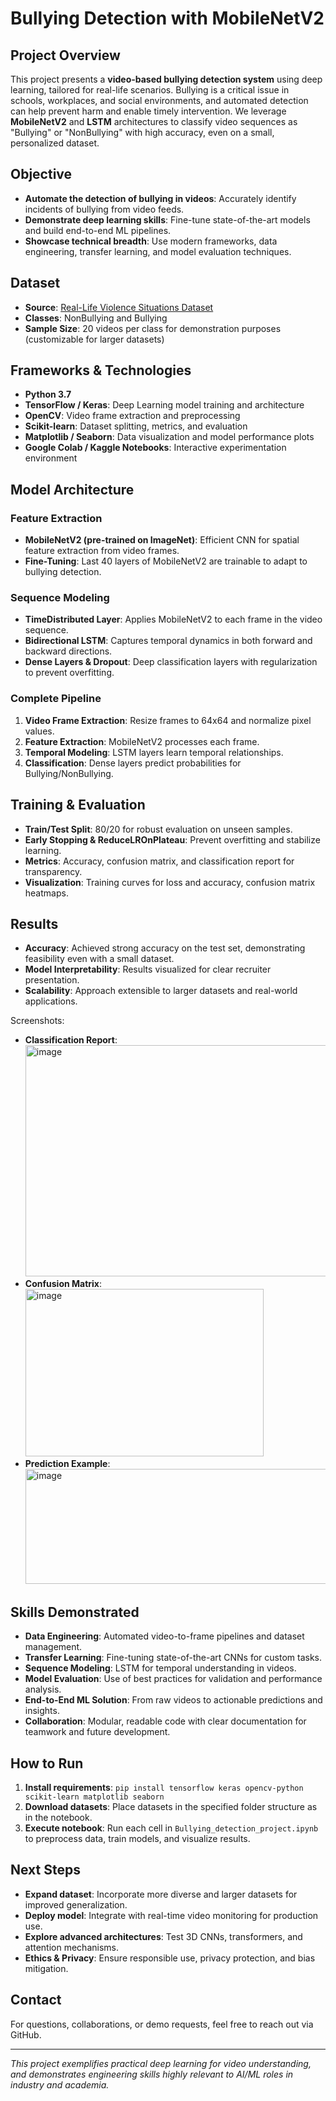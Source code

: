 # Bullying Detection with MobileNetV2

## Project Overview

This project presents a **video-based bullying detection system** using deep learning, tailored for real-life scenarios. Bullying is a critical issue in schools, workplaces, and social environments, and automated detection can help prevent harm and enable timely intervention. We leverage **MobileNetV2** and **LSTM** architectures to classify video sequences as "Bullying" or "NonBullying" with high accuracy, even on a small, personalized dataset.

## Objective

- **Automate the detection of bullying in videos**: Accurately identify incidents of bullying from video feeds.
- **Demonstrate deep learning skills**: Fine-tune state-of-the-art models and build end-to-end ML pipelines.
- **Showcase technical breadth**: Use modern frameworks, data engineering, transfer learning, and model evaluation techniques.

## Dataset

- **Source**: [Real-Life Violence Situations Dataset](https://www.kaggle.com/datasets/mohamedmustafa/real-life-violence-situations-dataset)
- **Classes**: NonBullying and Bullying
- **Sample Size**: 20 videos per class for demonstration purposes (customizable for larger datasets)

## Frameworks & Technologies

- **Python 3.7**
- **TensorFlow / Keras**: Deep Learning model training and architecture
- **OpenCV**: Video frame extraction and preprocessing
- **Scikit-learn**: Dataset splitting, metrics, and evaluation
- **Matplotlib / Seaborn**: Data visualization and model performance plots
- **Google Colab / Kaggle Notebooks**: Interactive experimentation environment

## Model Architecture

### Feature Extraction

- **MobileNetV2 (pre-trained on ImageNet)**: Efficient CNN for spatial feature extraction from video frames.
- **Fine-Tuning**: Last 40 layers of MobileNetV2 are trainable to adapt to bullying detection.

### Sequence Modeling

- **TimeDistributed Layer**: Applies MobileNetV2 to each frame in the video sequence.
- **Bidirectional LSTM**: Captures temporal dynamics in both forward and backward directions.
- **Dense Layers & Dropout**: Deep classification layers with regularization to prevent overfitting.

### Complete Pipeline

1. **Video Frame Extraction**: Resize frames to 64x64 and normalize pixel values.
2. **Feature Extraction**: MobileNetV2 processes each frame.
3. **Temporal Modeling**: LSTM layers learn temporal relationships.
4. **Classification**: Dense layers predict probabilities for Bullying/NonBullying.

## Training & Evaluation

- **Train/Test Split**: 80/20 for robust evaluation on unseen samples.
- **Early Stopping & ReduceLROnPlateau**: Prevent overfitting and stabilize learning.
- **Metrics**: Accuracy, confusion matrix, and classification report for transparency.
- **Visualization**: Training curves for loss and accuracy, confusion matrix heatmaps.

## Results

- **Accuracy**: Achieved strong accuracy on the test set, demonstrating feasibility even with a small dataset.
- **Model Interpretability**: Results visualized for clear recruiter presentation.
- **Scalability**: Approach extensible to larger datasets and real-world applications.

Screenshots:
- **Classification Report**: <img width="819" height="370" alt="image" src="https://github.com/user-attachments/assets/34f04177-96b2-484e-bff6-0dd206e30bc6" />
- **Confusion Matrix**: <img width="381" height="268" alt="image" src="https://github.com/user-attachments/assets/436872ef-8809-424f-b0d2-82ec13d29379" />
- **Prediction Example**: <img width="488" height="184" alt="image" src="https://github.com/user-attachments/assets/0ace35cd-f87d-4441-8f05-459396f1c7fc" />

## Skills Demonstrated

- **Data Engineering**: Automated video-to-frame pipelines and dataset management.
- **Transfer Learning**: Fine-tuning state-of-the-art CNNs for custom tasks.
- **Sequence Modeling**: LSTM for temporal understanding in videos.
- **Model Evaluation**: Use of best practices for validation and performance analysis.
- **End-to-End ML Solution**: From raw videos to actionable predictions and insights.
- **Collaboration**: Modular, readable code with clear documentation for teamwork and future development.

## How to Run

1. **Install requirements**: `pip install tensorflow keras opencv-python scikit-learn matplotlib seaborn`
2. **Download datasets**: Place datasets in the specified folder structure as in the notebook.
3. **Execute notebook**: Run each cell in `Bullying_detection_project.ipynb` to preprocess data, train models, and visualize results.

## Next Steps

- **Expand dataset**: Incorporate more diverse and larger datasets for improved generalization.
- **Deploy model**: Integrate with real-time video monitoring for production use.
- **Explore advanced architectures**: Test 3D CNNs, transformers, and attention mechanisms.
- **Ethics & Privacy**: Ensure responsible use, privacy protection, and bias mitigation.

## Contact

For questions, collaborations, or demo requests, feel free to reach out via GitHub.

---

*This project exemplifies practical deep learning for video understanding, and demonstrates engineering skills highly relevant to AI/ML roles in industry and academia.*
